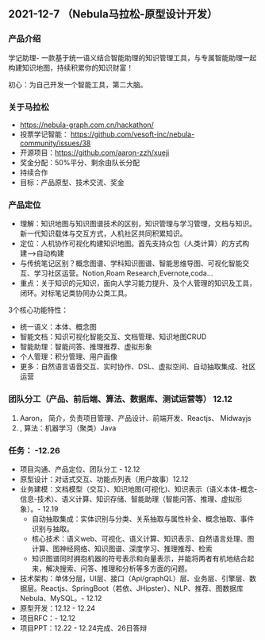 

## 2021-12-7 （Nebula马拉松-原型设计开发）

### 产品介绍

学记助理- 一款基于统一语义结合智能助理的知识管理工具，与专属智能助理一起构建知识地图，持续积累你的知识财富！

初心：为自己开发一个智能工具，第二大脑。

### 关于马拉松 

* https://nebula-graph.com.cn/hackathon/ 
* 投票学记智能： https://github.com/vesoft-inc/nebula-community/issues/38
* 开源项目：https://github.com/aaron-zzh/xueji
* 奖金分配：50%平分、剩余由队长分配
* 持续合作
* 目标：产品原型、技术交流、奖金

### 产品定位

* 理解：知识地图与知识图谱技术的区别，知识管理与学习管理，文档与知识。新一代知识载体与交互方式，人机社区共同积累知识。
* 定位：人机协作可视化构建知识地图。首先支持众包（人类计算）的方式构建-->自动构建
* 与传统笔记区别？概念图谱、学科知识图谱、智能思维导图、可视化智能交互、学习社区运营。Notion,Roam Research,Evernote,coda...
* 重点：关于知识的元知识，面向人学习能力提升、及个人管理的知识及工具，闭环。对标笔记类协同办公类工具。

3个核心功能特性：

* 统一语义：本体、概念图
* 智能文档：知识可视化智能交互、文档管理、知识地图CRUD
* 智能助理：智能问答、推理推荐、虚拟形象
* 个人管理：积分管理、用户画像
* 更多：自然语言语音交互、实时协作、DSL、虚拟空间、自动抽取集成、社区运营

### 团队分工（产品、前后端、算法、数据库、测试运营等） 12.12

1. Aaron， 简介，负责项目管理、产品设计、前端开发、Reactjs、 Midwayjs   
2. , 算法：机器学习（聚类）Java 

### 任务： -12.26

* 项目沟通、产品定位、团队分工 - 12.12
* 原型设计：对话式交互、功能点列表（用户故事）12.12
* 业务建模：文档模型（交互）、知识地图(可视化)、知识表示（语义本体-概念-信息-技术）、语义计算、知识存储、智能助理（智能问答、推理、虚拟形象）。- 12.19
    * 自动抽取集成：实体识别与分类、关系抽取与属性补全、概念抽取、事件识别与抽取。
    * 核心技术：语义web、可视化、语义计算、知识表示、自然语言处理、图计算、图神经网络、知识图谱、深度学习、推理推荐、检索
    * 知识图谱同时拥抱机器的符号表示和向量表示，并能将两者有机地结合起来，解决搜索、问答、推理和分析等多方面的问题。
* 技术架构：单体分层，UI层、接口（Api/graphQL）层、业务层、引擎层、数据层。Reactjs、SpringBoot（若依、JHipster）、NLP、推荐、图数据库Nebula、MySQL。- 12.12
* 原型开发：12.12 - 12.24
* 项目RFC：- 12.12
* 项目PPT：12.22 - 12.24完成、26日答辩
